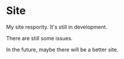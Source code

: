 # Site
My site respority. It's still in development.

There are still some issues.

In the future, maybe there will be a better site.
